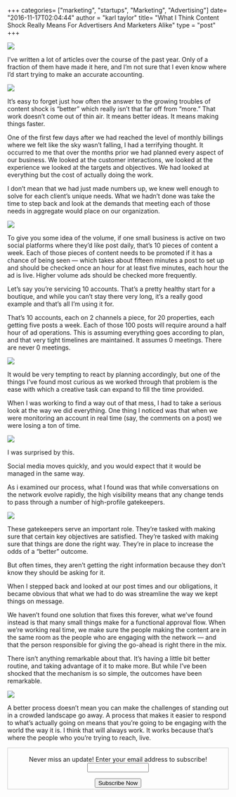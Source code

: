 +++
categories= ["marketing", "startups", "Marketing", "Advertising"]
date= "2016-11-17T02:04:44"
author = "karl taylor"
title= "What I Think Content Shock Really Means For Advertisers And Marketers Alike"
type = "post"
+++

  ![](https://raw.githubusercontent.com/karljtaylor/kjt/blog/content/assets/50e23-1ve0r7fx6qcyf1cbz1tcjnw.png)  


 I’ve written a lot of articles over the course of the past year. Only of a fraction of them have made it here, and I’m not sure that I even know where I’d start trying to make an accurate accounting.

  ![](https://raw.githubusercontent.com/karljtaylor/kjt/blog/content/assets/b3251-1oclp4nevstnmeghd8yi7_a.jpeg)  


 It’s easy to forget just how often the answer to the growing troubles of content shock is “better” which really isn’t that far off from “more.” That work doesn’t come out of thin air. It means better ideas. It means making things faster.

 One of the first few days after we had reached the level of monthly billings where we felt like the sky wasn’t falling, I had a terrifying thought. It occurred to me that over the months prior we had planned every aspect of our business. We looked at the customer interactions, we looked at the experience we looked at the targets and objectives. We had looked at everything but the cost of actually doing the work.

 I don’t mean that we had just made numbers up, we knew well enough to solve for each client’s unique needs. What we hadn’t done was take the time to step back and look at the demands that meeting each of those needs in aggregate would place on our organization.

  ![](https://raw.githubusercontent.com/karljtaylor/kjt/blog/content/assets/0211d-1c5rq9d2-8sdmv7xrp8otbw.jpeg)  


 To give you some idea of the volume, if one small business is active on two social platforms where they’d like post daily, that’s 10 pieces of content a week. Each of those pieces of content needs to be promoted if it has a chance of being seen — which takes about fifteen minutes a post to set up and should be checked once an hour for at least five minutes, each hour the ad is live. Higher volume ads should be checked more frequently.

 Let’s say you’re servicing 10 accounts. That’s a pretty healthy start for a boutique, and while you can’t stay there very long, it’s a really good example and that’s all I’m using it for.

 That’s 10 accounts, each on 2 channels a piece, for 20 properties, each getting five posts a week. Each of those 100 posts will require around a half hour of ad operations. This is assuming everything goes according to plan, and that very tight timelines are maintained. It assumes 0 meetings. There are never 0 meetings.

  ![](https://raw.githubusercontent.com/karljtaylor/kjt/blog/content/assets/0119e-1vtewm5ldesaubxfhrekhtw.jpeg)  


 It would be very tempting to react by planning accordingly, but one of the things I’ve found most curious as we worked through that problem is the ease with which a creative task can expand to fill the time provided.

 When I was working to find a way out of that mess, I had to take a serious look at the way we did everything. One thing I noticed was that when we were monitoring an account in real time (say, the comments on a post) we were losing a ton of time.

  ![](https://raw.githubusercontent.com/karljtaylor/kjt/blog/content/assets/968f2-1u_xycr2ql9ost-bgaarbxa.jpeg)  


 I was surprised by this.

 Social media moves quickly, and you would expect that it would be managed in the same way.

 As i examined our process, what I found was that while conversations on the network evolve rapidly, the high visibility means that any change tends to pass through a number of high-profile gatekeepers.

  ![](https://raw.githubusercontent.com/karljtaylor/kjt/blog/content/assets/a9546-1pg3e0zihiwvujdeb3by3vq.jpeg)  


 These gatekeepers serve an important role. They’re tasked with making sure that certain key objectives are satisfied. They’re tasked with making sure that things are done the right way. They’re in place to increase the odds of a “better” outcome.

 But often times, they aren’t getting the right information because they don’t know they should be asking for it.

 When I stepped back and looked at our post times and our obligations, it became obvious that what we had to do was streamline the way we kept things on message.

 We haven’t found one solution that fixes this forever, what we’ve found instead is that many small things make for a functional approval flow. When we’re working real time, we make sure the people making the content are in the same room as the people who are engaging with the network — and that the person responsible for giving the go-ahead is right there in the mix.

 There isn’t anything remarkable about that. It’s having a little bit better routine, and taking advantage of it to make more. But while I’ve been shocked that the mechanism is so simple, the outcomes have been remarkable.

  ![](https://raw.githubusercontent.com/karljtaylor/kjt/blog/content/assets/16d67-13eoznqh3hsardiwtcjjvzw.jpeg)  


 A better process doesn’t mean you can make the challenges of standing out in a crowded landscape go away. A process that makes it easier to respond to what’s actually going on means that you’re going to be engaging with the world the way it is. I think that will always work. It works because that’s where the people who you’re trying to reach, live.

 <form style="border:1px solid #ccc;padding:3px;text-align: center;" action="https://tinyletter.com/karljtaylor" method="post" target="popupwindow" onsubmit="window.open('https://tinyletter.com/karljtaylor', 'popupwindow', 'scrollbars=yes,width=800,height=600');return true" _lpchecked="1">
     <p style="
      display: flex;
      align-items: center;
      flex-direction: column;
  "><label for="tlemail">Never miss an update! Enter your email address to subscribe!</label>
       <input type="text" name="email" id="tlemail" style="
      width: 140px;
  "></p>
     <input type="hidden" value="1" name="embed"><input type="submit" value="Subscribe Now">
  </form>
